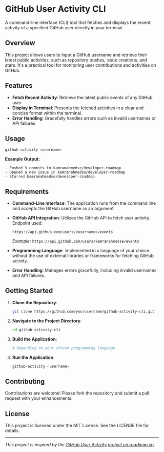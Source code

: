 # GitHub User Activity CLI

A command-line interface (CLI) tool that fetches and displays the recent activity of a specified GitHub user directly in your terminal.

## Overview

This project allows users to input a GitHub username and retrieve their latest public activities, such as repository pushes, issue creations, and stars. It's a practical tool for monitoring user contributions and activities on GitHub.

## Features

- **Fetch Recent Activity**: Retrieve the latest public events of any GitHub user.
- **Display in Terminal**: Presents the fetched activities in a clear and concise format within the terminal.
- **Error Handling**: Gracefully handles errors such as invalid usernames or API failures.

## Usage

```bash
github-activity <username>
```

**Example Output:**

```
- Pushed 3 commits to kamranahmedse/developer-roadmap
- Opened a new issue in kamranahmedse/developer-roadmap
- Starred kamranahmedse/developer-roadmap
```

## Requirements

- **Command-Line Interface**: The application runs from the command line and accepts the GitHub username as an argument.
- **GitHub API Integration**: Utilizes the GitHub API to fetch user activity. Endpoint used:

  ```
  https://api.github.com/users/<username>/events
  ```

  *Example:* `https://api.github.com/users/kamranahmedse/events`

- **Programming Language**: Implemented in a language of your choice without the use of external libraries or frameworks for fetching GitHub activity.
- **Error Handling**: Manages errors gracefully, including invalid usernames and API failures.

## Getting Started

1. **Clone the Repository**:

   ```bash
   git clone https://github.com/yourusername/github-activity-cli.git
   ```

2. **Navigate to the Project Directory**:

   ```bash
   cd github-activity-cli
   ```

3. **Build the Application**:

   ```bash
   # Depending on your chosen programming language
   ```

4. **Run the Application**:

   ```bash
   github-activity <username>
   ```

## Contributing

Contributions are welcome! Please fork the repository and submit a pull request with your enhancements.

## License

This project is licensed under the MIT License. See the LICENSE file for details.

---

*This project is inspired by the [GitHub User Activity project on roadmap.sh](https://roadmap.sh/projects/github-user-activity).* 
